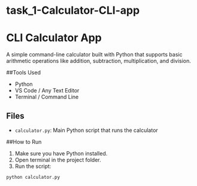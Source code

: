 # task_1-Calculator-CLI-app
# CLI Calculator App

A simple command-line calculator built with Python that supports basic arithmetic operations like addition, subtraction, multiplication, and division.

##Tools Used

- Python
- VS Code / Any Text Editor
- Terminal / Command Line

## Files

- `calculator.py`: Main Python script that runs the calculator

##How to Run

1. Make sure you have Python installed.
2. Open terminal in the project folder.
3. Run the script:

```bash
python calculator.py
